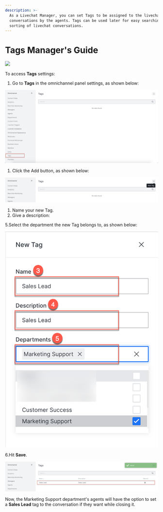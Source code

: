 ```yaml
---
description: >-
  As a Livechat Manager, you can set Tags to be assigned to the livechat
  conversations by the agents. Tags can be used later for easy searching and
  sorting of livechat conversations.
---
```


# Tags Manager's Guide

![](<../../.gitbook/assets/2021-06-10\_22-31-38 (3) (3) (3) (3) (3) (3) (3) (3) (3) (2) (3) (4).jpg>)

To access **Tags** settings:

1. Go to **Tags** in the omnichannel panel settings, as shown below:

![](<../../.gitbook/assets/0 (8).png>)

1. Click the Add button, as shown below:

![](<../../.gitbook/assets/1 (15).png>)

1. Name your new Tag.
2. Give a description:

5.Select the department the new Tag belongs to, as shown below:

![](<../../.gitbook/assets/2 (13).png>)

6.Hit **Save**.

![](<../../.gitbook/assets/3 (13).png>)

Now, the Marketing Support department's agents will have the option to set a **Sales Lead** tag to the conversation if they want while closing it.
